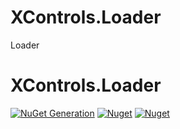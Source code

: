 # XControls.Loader
Loader

# XControls.Loader

[![NuGet Generation](https://github.com/sajeshsf/XControls/actions/workflows/Loader.yml/badge.svg)](https://github.com/sajeshsf/XControls/actions/workflows/Loader.yml)
[![Nuget](https://img.shields.io/nuget/v/Xcontrols.Loader?label=Version)](https://nuget.org/packages/XControls.Loader)
[![Nuget](https://img.shields.io/nuget/dt/Xcontrols.Loader?label=Downloads)](https://nuget.org/packages/XControls.Loader)
